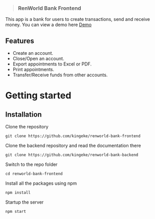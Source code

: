 > ### RenWorld Bank Frontend

This app is a bank for users to create transactions, send and receive money. You can view a demo here [Demo](https://renworld-bank.herokuapp.com/)

## Features

-   Create an account.
-   Close/Open an account.
-   Export appointments to Excel or PDF.
-   Print appointments.
-   Transfer/Receive funds from other accounts.

# Getting started

## Installation

Clone the repository

    git clone https://github.com/kingeke/renworld-bank-frontend

Clone the backend repository and read the documentation there

    git clone https://github.com/kingeke/renworld-bank-backend

Switch to the repo folder

    cd renworld-bank-frontend

Install all the packages using npm

    npm install

Startup the server

    npm start
